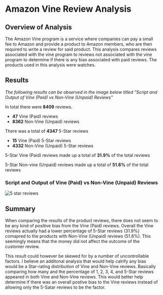 # Amazon Vine Review Analysis

## Overview of Analysis
The Amazon Vine program is a service where companies can pay a small fee to Amazon and provide a product to Amazon members, who are then required to write a review for said product. This analysis compares reviews associated with the vine program to reviews not associated with the vine program to determine if there is any bias associated with paid reviews. The products used in this analysis were watches. 

## Results
*The following results can be observed in the image below titled "Script and Output of Vine (Paid) vs Non-Vine (Unpaid) Reviews"*

In total there were **8409** reviews.
- **47** Vine (Paid) reviews
- **8362** Non-Vine (Unpaid) reviews

There was a total of **4347** 5-Star reviews
- **15** Vine (Paid) 5-Star reviews
- **4332** Non-Vine (Unpaid) 5-Star reviews

5-Star Vine (Paid) reviews made up a total of **31.9%** of the total reviews

5-Star Non-vine (Unpaid) reviews made up a total of **51.8%** of the total reviews


### Script and Output of Vine (Paid) vs Non-Vine (Unpaid) Reviews

![5 star reviews](https://user-images.githubusercontent.com/102814578/183539993-a9db17b6-32b9-4bbe-843b-f0a8367d91b4.png)


## Summary
When comparing the results of the product reviews, there does not seem to be any kind of positive bias from the Vine (Paid) reviews. Overall the Vine reviews actually had a lower percentage of 5-Star reviews (31.9%) comapred to the products with Non-Vine (Unpaid) reviews (51.8%). This seemingly means that the money did not affect the outcome of the customer review.

This result could however be skewed for by a number of uncontrollable factors. I believe an additonal analysis that would help calrify any bias would be a Star-rating distribution of Vine and Non-Vine reviews. Basically comparing how many and the percentage of 1, 2, 3, 4, and 5-Star reviews appeared in both Vine and Non-Vine reviews. This would better help determine if there was an overall postive bias to the Vine reviews instead of allowing only the 5-Satar reviews to be the factor.
